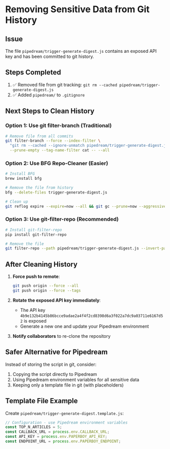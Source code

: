 # Removing Sensitive Data from Git History

## Issue
The file `pipedream/trigger-generate-digest.js` contains an exposed API key and has been committed to git history.

## Steps Completed
1. ✅ Removed file from git tracking: `git rm --cached pipedream/trigger-generate-digest.js`
2. ✅ Added `pipedream/` to `.gitignore`

## Next Steps to Clean History

### Option 1: Use git filter-branch (Traditional)
```bash
# Remove file from all commits
git filter-branch --force --index-filter \
  "git rm --cached --ignore-unmatch pipedream/trigger-generate-digest.js" \
  --prune-empty --tag-name-filter cat -- --all
```

### Option 2: Use BFG Repo-Cleaner (Easier)
```bash
# Install BFG
brew install bfg

# Remove the file from history
bfg --delete-files trigger-generate-digest.js

# Clean up
git reflog expire --expire=now --all && git gc --prune=now --aggressive
```

### Option 3: Use git-filter-repo (Recommended)
```bash
# Install git-filter-repo
pip install git-filter-repo

# Remove the file
git filter-repo --path pipedream/trigger-generate-digest.js --invert-paths
```

## After Cleaning History

1. **Force push to remote**:
   ```bash
   git push origin --force --all
   git push origin --force --tags
   ```

2. **Rotate the exposed API key immediately**:
   - The API key `4b9e132b4145b86bcce9adae2a4f4f2cd8398d6a3f022a7dc9a03711e6167d52` is exposed
   - Generate a new one and update your Pipedream environment

3. **Notify collaborators** to re-clone the repository

## Safer Alternative for Pipedream

Instead of storing the script in git, consider:
1. Copying the script directly to Pipedream
2. Using Pipedream environment variables for all sensitive data
3. Keeping only a template file in git (with placeholders)

## Template File Example

Create `pipedream/trigger-generate-digest.template.js`:
```javascript
// Configuration - use Pipedream environment variables
const TOP_N_ARTICLES = 5;
const CALLBACK_URL = process.env.CALLBACK_URL;
const API_KEY = process.env.PAPERBOY_API_KEY;
const ENDPOINT_URL = process.env.PAPERBOY_ENDPOINT;
```